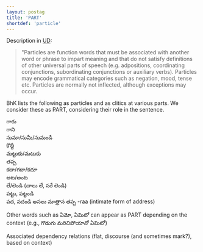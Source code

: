 ```yaml
---
layout: postag
title: 'PART'
shortdef: 'particle'
---
```


Description in [UD](http://universaldependencies.org/u/pos/PART.html):
> "Particles are function words that must be associated with another word or phrase to impart meaning and that do not satisfy definitions of other universal parts of speech (e.g. adpositions, coordinating conjunctions, subordinating conjunctions or auxiliary verbs). Particles may encode grammatical categories such as negation, mood, tense etc. Particles are normally not inflected, although exceptions may occur.

BhK lists the following as particles and as clitics at various parts. We consider these as PART, considering their role in the sentence.

గారు  
గాని    
సుమా/సుమీ/సుమండీ   
కొద్దీ   
మట్టుకు/మటుకు   
తప్ప  
కదా/గదా/కదూ  
అట/అంట  
లే/లెండి (చాలు లే, సరే లెండి)  
పట్టు, పట్టండి  
పద, పదండి
అసలు
మాత్రాన
తప్ప
-raa (intimate form of address)

Other words such as ఏమో, ఏమిటో can appear as PART depending on the context (e.g., గొడుగు మరిచిపోయానో ఏమిటో)

Associated dependency relations (flat, discourse (and sometimes mark?), based on context)
